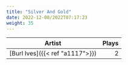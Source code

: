 ```yaml
---
title: "Silver And Gold"
date: 2022-12-08/2022T07:17:23
weight: 35
---
```




 Artist | Plays 
----- | -----:
[Burl Ives]({{< ref "a1117">}}) | 2
